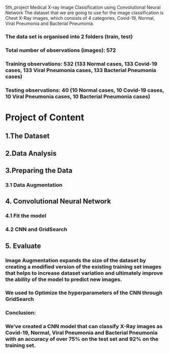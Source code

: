  5th_project Medical X-ray Image Classification using Convolutional Neural Network
 The dataset that we are going to use for the image classification is Chest X-Ray images, which consists of 4 categories,  Covid-19, Normal, Viral Pneumonia and Bacterial Pneumonia.
### The data set is organised into 2 folders (train, test) 
### Total number of observations (images): 572
### Training observations: 532 (133 Normal cases, 133 Covid-19 cases, 133 Viral Pneumonia cases, 133 Bacterial Pneumonia cases)
### Testing observations: 40 (10 Normal cases, 10 Covid-19 cases, 10 Viral Pneumonia cases, 10 Bacterial Pneumonia cases)
# Project of Content
## 1.The Dataset
## 2.Data Analysis
## 3.Preparing the Data
### 3.1 Data Augmentation

## 4. Convolutional Neural Network
### 4.1 Fit the model
### 4.2 CNN and GridSearch

## 5. Evaluate

### Image Augmentation expands the size of the dataset by creating a modified version of the existing training set images that helps to increase dataset variation and ultimately improve the ability of the model to predict new images.
### We used to Optimize the hyperparameters of the CNN through GridSearch
###  Conclusion: 
### We’ve created a CNN model that can classify X-Ray images as Covid-19, Normal, Viral Pneumonia and Bacterial Pneumonia  with an accuracy of over 75% on the test set and 92% on the training set.
